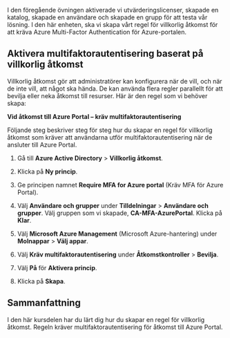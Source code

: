 I den föregående övningen aktiverade vi utvärderingslicenser, skapade en katalog, skapade en användare och skapade en grupp för att testa vår lösning. I den här enheten, ska vi skapa vårt regel för villkorlig åtkomst för att kräva Azure Multi-Factor Authentication för Azure-portalen.

## <a name="enable-conditional-access-based-multi-factor-authentication"></a>Aktivera multifaktorautentisering baserat på villkorlig åtkomst

Villkorlig åtkomst gör att administratörer kan konfigurera när de vill, och när de inte vill, att något ska hända. De kan använda flera regler parallellt för att bevilja eller neka åtkomst till resurser. Här är den regel som vi behöver skapa:

**Vid åtkomst till Azure Portal – kräv multifaktorautentisering**

Följande steg beskriver steg för steg hur du skapar en regel för villkorlig åtkomst som kräver att användarna utför multifaktorautentisering när de ansluter till Azure Portal.

1. Gå till **Azure Active Directory** > **Villkorlig åtkomst**.

1. Klicka på **Ny princip**.

1. Ge principen namnet **Require MFA for Azure portal** (Kräv MFA för Azure Portal).

1. Välj **Användare och grupper** under **Tilldelningar** > **Användare och grupper**. Välj gruppen som vi skapade, **CA-MFA-AzurePortal**. Klicka på **Klar**.

1. Välj **Microsoft Azure Management** (Microsoft Azure-hantering) under **Molnappar** > **Välj appar**.

1. Välj **Kräv multifaktorautentisering** under **Åtkomstkontroller** > **Bevilja**.

1. Välj **På** för **Aktivera princip**.

1. Klicka på **Skapa**.

## <a name="summary"></a>Sammanfattning

I den här kursdelen har du lärt dig hur du skapar en regel för villkorlig åtkomst. Regeln kräver multifaktorautentisering för åtkomst till Azure Portal.
